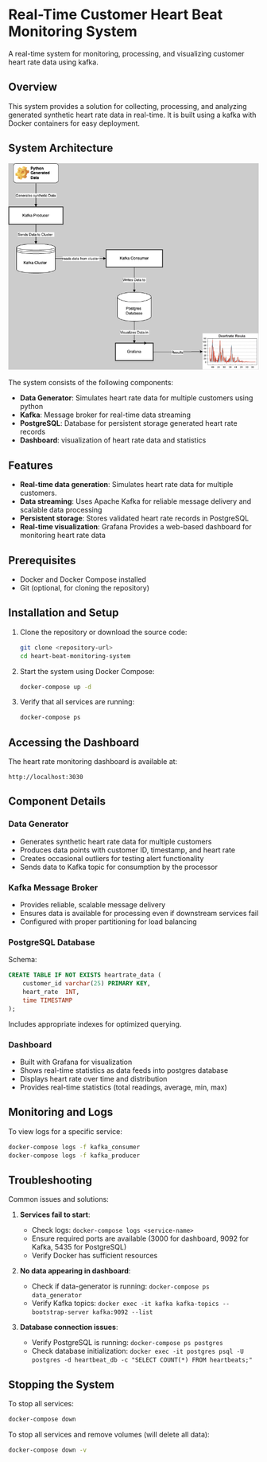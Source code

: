 # Real-Time Customer Heart Beat Monitoring System

A real-time system for monitoring, processing, and visualizing customer heart rate data using kafka.

## Overview

This system provides a solution for collecting, processing, and analyzing generated synthetic heart rate data in real-time. It is  built using a kafka  with Docker containers for easy deployment.

## System Architecture

![System Architecture](architecture.drawio.png)

The system consists of the following components:

- **Data Generator**: Simulates heart rate data for multiple customers using python 
- **Kafka**: Message broker for real-time data streaming
- **PostgreSQL**: Database for persistent storage generated heart rate records
- **Dashboard**:  visualization of heart rate data and statistics

## Features

- **Real-time data generation**: Simulates heart rate data for multiple customers.
- **Data streaming**: Uses Apache Kafka for reliable message delivery and scalable data processing
- **Persistent storage**: Stores validated heart rate records in PostgreSQL
- **Real-time visualization**: Grafana Provides a web-based dashboard for monitoring heart rate data


## Prerequisites

- Docker and Docker Compose installed 
- Git (optional, for cloning the repository)

## Installation and Setup

1. Clone the repository or download the source code:
   ```bash
   git clone <repository-url>
   cd heart-beat-monitoring-system
   ```

2. Start the system using Docker Compose:
   ```bash
   docker-compose up -d
   ```

3. Verify that all services are running:
   ```bash
   docker-compose ps
   ```

## Accessing the Dashboard

The heart rate monitoring dashboard is available at:
```
http://localhost:3030
```

## Component Details

### Data Generator

- Generates synthetic heart rate data for multiple customers
- Produces data points with customer ID, timestamp, and heart rate
- Creates occasional outliers for testing alert functionality
- Sends data to Kafka topic for consumption by the processor

### Kafka Message Broker

- Provides reliable, scalable message delivery
- Ensures data is available for processing even if downstream services fail
- Configured with proper partitioning for load balancing

### PostgreSQL Database

Schema:
```sql
CREATE TABLE IF NOT EXISTS heartrate_data (
    customer_id varchar(25) PRIMARY KEY,
    heart_rate  INT,
    time TIMESTAMP
);

```

Includes appropriate indexes for optimized querying.

### Dashboard

- Built with Grafana for  visualization
- Shows real-time statistics as data feeds into postgres database
- Displays heart rate over time and distribution
- Provides real-time statistics (total readings, average, min, max)


## Monitoring and Logs

To view logs for a specific service:

```bash
docker-compose logs -f kafka_consumer
docker-compose logs -f kafka_producer
```

## Troubleshooting

Common issues and solutions:

1. **Services fail to start**:
   - Check logs: `docker-compose logs <service-name>`
   - Ensure required ports are available (3000 for dashboard, 9092 for Kafka, 5435 for PostgreSQL)
   - Verify Docker has sufficient resources

2. **No data appearing in dashboard**:
   - Check if data-generator is running: `docker-compose ps data_generator`
   - Verify Kafka topics: `docker exec -it kafka kafka-topics --bootstrap-server kafka:9092 --list`

3. **Database connection issues**:
   - Verify PostgreSQL is running: `docker-compose ps postgres`
   - Check database initialization: `docker exec -it postgres psql -U postgres -d heartbeat_db -c "SELECT COUNT(*) FROM heartbeats;"`

## Stopping the System

To stop all services:

```bash
docker-compose down
```

To stop all services and remove volumes (will delete all data):

```bash
docker-compose down -v
```

